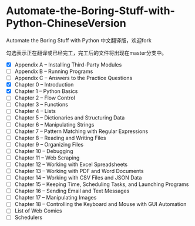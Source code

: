 # Automate-the-Boring-Stuff-with-Python-ChineseVersion
Automate the Boring Stuff with Python 中文翻译版，欢迎fork

勾选表示正在翻译或已经完工，完工后的文件将出现在master分支中。

- [x] Appendix A – Installing Third-Party Modules
- [ ] Appendix B – Running Programs
- [ ] Appendix C – Answers to the Practice Questions
- [x] Chapter 0 – Introduction
- [x] Chapter 1 – Python Basics
- [ ] Chapter 2 – Flow Control
- [ ] Chapter 3 – Functions
- [ ] Chapter 4 – Lists
- [ ] Chapter 5 – Dictionaries and Structuring Data
- [ ] Chapter 6 – Manipulating Strings
- [ ] Chapter 7 – Pattern Matching with Regular Expressions
- [ ] Chapter 8 – Reading and Writing Files
- [ ] Chapter 9 – Organizing Files
- [ ] Chapter 10 – Debugging
- [ ] Chapter 11 – Web Scraping
- [ ] Chapter 12 – Working with Excel Spreadsheets
- [ ] Chapter 13 – Working with PDF and Word Documents
- [ ] Chapter 14 – Working with CSV Files and JSON Data
- [ ] Chapter 15 – Keeping Time, Scheduling Tasks, and Launching Programs
- [ ] Chapter 16 – Sending Email and Text Messages
- [ ] Chapter 17 – Manipulating Images
- [ ] Chapter 18 – Controlling the Keyboard and Mouse with GUI Automation
- [ ] List of Web Comics
- [ ] Schedulers
